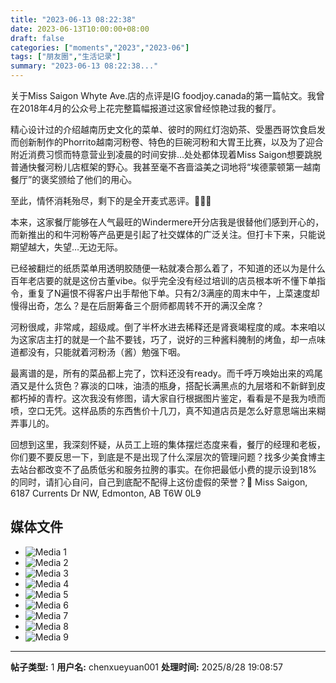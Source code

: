 ```yaml
---
title: "2023-06-13 08:22:38"
date: 2023-06-13T10:00:00+08:00
draft: false
categories: ["moments","2023","2023-06"]
tags: ["朋友圈","生活记录"]
summary: "2023-06-13 08:22:38..."
---
```


关于Miss Saigon Whyte Ave.店的点评是IG foodjoy.canada的第一篇帖文。我曾在2018年4月的公众号上花完整篇幅报道过这家曾经惊艳过我的餐厅。

精心设计过的介绍越南历史文化的菜单、彼时的网红灯泡奶茶、受墨西哥饮食启发而创新制作的Phorrito越南河粉卷、特色的巨碗河粉和大胃王比赛，以及为了迎合附近消费习惯而特意营业到凌晨的时间安排…处处都体现着Miss Saigon想要跳脱普通快餐河粉儿店框架的野心。我甚至毫不吝啬溢美之词地将“埃德蒙顿第一越南餐厅”的褒奖颁给了他们的用心。

至此，情怀消耗殆尽，剩下的是全开麦式恶评。🤗🤗🤗

本来，这家餐厅能够在人气最旺的Windermere开分店我是很替他们感到开心的，而新推出的和牛河粉等产品更是引起了社交媒体的广泛关注。但打卡下来，只能说期望越大，失望…无边无际。

已经被翻烂的纸质菜单用透明胶随便一粘就凑合那么着了，不知道的还以为是什么百年老店要的就是这份古董vibe。似乎完全没有经过培训的店员根本听不懂下单指令，重复了N遍恨不得客户出手帮他下单。只有2/3满座的周末中午，上菜速度却慢得出奇，怎么？是在后厨筹备三个厨师都周转不开的满汉全席？

河粉很咸，非常咸，超级咸。倒了半杯水进去稀释还是肾衰竭程度的咸。本来咱以为这家店主打的就是一个盐不要钱，巧了，说好的三种酱料腌制的烤鱼，却一点味道都没有，只能就着河粉汤（酱）勉强下咽。

最离谱的是，所有的菜品都上完了，饮料还没有ready。而千呼万唤始出来的鸡尾酒又是什么货色？寡淡的口味，油渍的瓶身，搭配长满黑点的九层塔和不新鲜到皮都朽掉的青柠。这次我没有修图，请大家自行根据图片鉴定，看看是不是我为喷而喷，空口无凭。这样品质的东西售价十几刀，真不知道店员是怎么好意思端出来糊弄事儿的。

回想到这里，我深刻怀疑，从员工上班的集体摆烂态度来看，餐厅的经理和老板，你们要不要反思一下，到底是不是出现了什么深层次的管理问题？找多少美食博主去站台都改变不了品质低劣和服务拉胯的事实。在你把最低小费的提示设到18%的同时，请扪心自问，自己到底配不配得上这份虚假的荣誉？
​
​📍 Miss Saigon, 6187 Currents Dr NW, Edmonton, AB T6W 0L9

## 媒体文件

- ![Media 1](/Moments/photos/2023-06-13/202306130822380.jpg)
- ![Media 2](/Moments/photos/2023-06-13/202306130822381.jpg)
- ![Media 3](/Moments/photos/2023-06-13/202306130822382.jpg)
- ![Media 4](/Moments/photos/2023-06-13/202306130822383.jpg)
- ![Media 5](/Moments/photos/2023-06-13/202306130822384.jpg)
- ![Media 6](/Moments/photos/2023-06-13/202306130822385.jpg)
- ![Media 7](/Moments/photos/2023-06-13/202306130822386.jpg)
- ![Media 8](/Moments/photos/2023-06-13/202306130822387.jpg)
- ![Media 9](/Moments/photos/2023-06-13/202306130822388.jpg)

---

**帖子类型:** 1
**用户名:** chenxueyuan001
**处理时间:** 2025/8/28 19:08:57